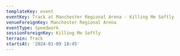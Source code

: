 ```yaml
---
templateKey: event
eventKey: Track at Manchester Regional Arena - Killing Me Softly
venueForeignKey: Manchester Regional Arena
eventType: Speedwork
sessionForeignKey: Killing Me Softly
terrain: Track
startsAt: '2024-01-09 18:45'
---
```

